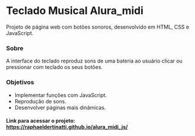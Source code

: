 # Teclado Musical Alura_midi
Projeto de página web com botões sonoros, desenvolvido em HTML, CSS e JavaScript.

### Sobre
A interface do teclado reproduz sons de uma bateria ao usuário clicar ou pressionar com teclado os seus botões.

### Objetivos
- Implementar funções com JavaScript.
- Reprodução de sons.
- Desenvolver páginas mais dinâmicas.

#### Link para acessar o projeto: https://raphaeldertinatti.github.io/alura_midi_js/
